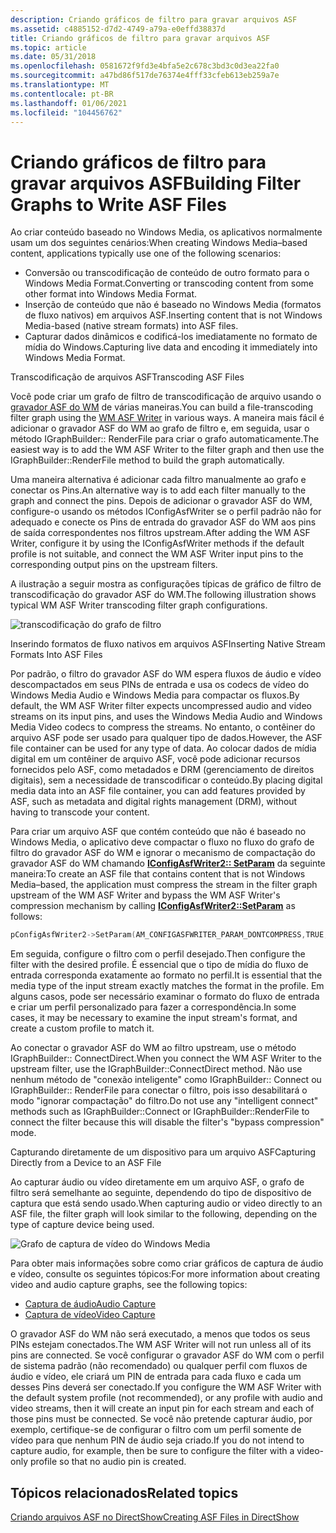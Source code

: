 ```yaml
---
description: Criando gráficos de filtro para gravar arquivos ASF
ms.assetid: c4885152-d7d2-4749-a79a-e0effd38837d
title: Criando gráficos de filtro para gravar arquivos ASF
ms.topic: article
ms.date: 05/31/2018
ms.openlocfilehash: 0581672f9fd3e4bfa5e2c678c3bd3c0d3ea22fa0
ms.sourcegitcommit: a47bd86f517de76374e4fff33cfeb613eb259a7e
ms.translationtype: MT
ms.contentlocale: pt-BR
ms.lasthandoff: 01/06/2021
ms.locfileid: "104456762"
---
```

# <a name="building-filter-graphs-to-write-asf-files"></a><span data-ttu-id="c4937-103">Criando gráficos de filtro para gravar arquivos ASF</span><span class="sxs-lookup"><span data-stu-id="c4937-103">Building Filter Graphs to Write ASF Files</span></span>

<span data-ttu-id="c4937-104">Ao criar conteúdo baseado no Windows Media, os aplicativos normalmente usam um dos seguintes cenários:</span><span class="sxs-lookup"><span data-stu-id="c4937-104">When creating Windows Media–based content, applications typically use one of the following scenarios:</span></span>

-   <span data-ttu-id="c4937-105">Conversão ou transcodificação de conteúdo de outro formato para o Windows Media Format.</span><span class="sxs-lookup"><span data-stu-id="c4937-105">Converting or transcoding content from some other format into Windows Media Format.</span></span>
-   <span data-ttu-id="c4937-106">Inserção de conteúdo que não é baseado no Windows Media (formatos de fluxo nativos) em arquivos ASF.</span><span class="sxs-lookup"><span data-stu-id="c4937-106">Inserting content that is not Windows Media-based (native stream formats) into ASF files.</span></span>
-   <span data-ttu-id="c4937-107">Capturar dados dinâmicos e codificá-los imediatamente no formato de mídia do Windows.</span><span class="sxs-lookup"><span data-stu-id="c4937-107">Capturing live data and encoding it immediately into Windows Media Format.</span></span>

<span data-ttu-id="c4937-108">Transcodificação de arquivos ASF</span><span class="sxs-lookup"><span data-stu-id="c4937-108">Transcoding ASF Files</span></span>

<span data-ttu-id="c4937-109">Você pode criar um grafo de filtro de transcodificação de arquivo usando o [gravador ASF do WM](wm-asf-writer-filter.md) de várias maneiras.</span><span class="sxs-lookup"><span data-stu-id="c4937-109">You can build a file-transcoding filter graph using the [WM ASF Writer](wm-asf-writer-filter.md) in various ways.</span></span> <span data-ttu-id="c4937-110">A maneira mais fácil é adicionar o gravador ASF do WM ao grafo de filtro e, em seguida, usar o método IGraphBuilder:: RenderFile para criar o grafo automaticamente.</span><span class="sxs-lookup"><span data-stu-id="c4937-110">The easiest way is to add the WM ASF Writer to the filter graph and then use the IGraphBuilder::RenderFile method to build the graph automatically.</span></span>

<span data-ttu-id="c4937-111">Uma maneira alternativa é adicionar cada filtro manualmente ao grafo e conectar os Pins.</span><span class="sxs-lookup"><span data-stu-id="c4937-111">An alternative way is to add each filter manually to the graph and connect the pins.</span></span> <span data-ttu-id="c4937-112">Depois de adicionar o gravador ASF do WM, configure-o usando os métodos IConfigAsfWriter se o perfil padrão não for adequado e conecte os Pins de entrada do gravador ASF do WM aos pins de saída correspondentes nos filtros upstream.</span><span class="sxs-lookup"><span data-stu-id="c4937-112">After adding the WM ASF Writer, configure it by using the IConfigAsfWriter methods if the default profile is not suitable, and connect the WM ASF Writer input pins to the corresponding output pins on the upstream filters.</span></span>

<span data-ttu-id="c4937-113">A ilustração a seguir mostra as configurações típicas de gráfico de filtro de transcodificação do gravador ASF do WM.</span><span class="sxs-lookup"><span data-stu-id="c4937-113">The following illustration shows typical WM ASF Writer transcoding filter graph configurations.</span></span>

![transcodificação do grafo de filtro](images/asf-transcode.png)

<span data-ttu-id="c4937-115">Inserindo formatos de fluxo nativos em arquivos ASF</span><span class="sxs-lookup"><span data-stu-id="c4937-115">Inserting Native Stream Formats Into ASF Files</span></span>

<span data-ttu-id="c4937-116">Por padrão, o filtro do gravador ASF do WM espera fluxos de áudio e vídeo descompactados em seus PINs de entrada e usa os codecs de vídeo do Windows Media Audio e Windows Media para compactar os fluxos.</span><span class="sxs-lookup"><span data-stu-id="c4937-116">By default, the WM ASF Writer filter expects uncompressed audio and video streams on its input pins, and uses the Windows Media Audio and Windows Media Video codecs to compress the streams.</span></span> <span data-ttu-id="c4937-117">No entanto, o contêiner do arquivo ASF pode ser usado para qualquer tipo de dados.</span><span class="sxs-lookup"><span data-stu-id="c4937-117">However, the ASF file container can be used for any type of data.</span></span> <span data-ttu-id="c4937-118">Ao colocar dados de mídia digital em um contêiner de arquivo ASF, você pode adicionar recursos fornecidos pelo ASF, como metadados e DRM (gerenciamento de direitos digitais), sem a necessidade de transcodificar o conteúdo.</span><span class="sxs-lookup"><span data-stu-id="c4937-118">By placing digital media data into an ASF file container, you can add features provided by ASF, such as metadata and digital rights management (DRM), without having to transcode your content.</span></span>

<span data-ttu-id="c4937-119">Para criar um arquivo ASF que contém conteúdo que não é baseado no Windows Media, o aplicativo deve compactar o fluxo no fluxo do grafo de filtro do gravador ASF do WM e ignorar o mecanismo de compactação do gravador ASF do WM chamando [**IConfigAsfWriter2:: SetParam**](/previous-versions/windows/desktop/api/Dshowasf/nf-dshowasf-iconfigasfwriter2-setparam) da seguinte maneira:</span><span class="sxs-lookup"><span data-stu-id="c4937-119">To create an ASF file that contains content that is not Windows Media–based, the application must compress the stream in the filter graph upstream of the WM ASF Writer and bypass the WM ASF Writer's compression mechanism by calling [**IConfigAsfWriter2::SetParam**](/previous-versions/windows/desktop/api/Dshowasf/nf-dshowasf-iconfigasfwriter2-setparam) as follows:</span></span>


```C++
pConfigAsfWriter2->SetParam(AM_CONFIGASFWRITER_PARAM_DONTCOMPRESS,TRUE,0)
```



<span data-ttu-id="c4937-120">Em seguida, configure o filtro com o perfil desejado.</span><span class="sxs-lookup"><span data-stu-id="c4937-120">Then configure the filter with the desired profile.</span></span> <span data-ttu-id="c4937-121">É essencial que o tipo de mídia do fluxo de entrada corresponda exatamente ao formato no perfil.</span><span class="sxs-lookup"><span data-stu-id="c4937-121">It is essential that the media type of the input stream exactly matches the format in the profile.</span></span> <span data-ttu-id="c4937-122">Em alguns casos, pode ser necessário examinar o formato do fluxo de entrada e criar um perfil personalizado para fazer a correspondência.</span><span class="sxs-lookup"><span data-stu-id="c4937-122">In some cases, it may be necessary to examine the input stream's format, and create a custom profile to match it.</span></span>

<span data-ttu-id="c4937-123">Ao conectar o gravador ASF do WM ao filtro upstream, use o método IGraphBuilder:: ConnectDirect.</span><span class="sxs-lookup"><span data-stu-id="c4937-123">When you connect the WM ASF Writer to the upstream filter, use the IGraphBuilder::ConnectDirect method.</span></span> <span data-ttu-id="c4937-124">Não use nenhum método de "conexão inteligente" como IGraphBuilder:: Connect ou IGraphBuilder:: RenderFile para conectar o filtro, pois isso desabilitará o modo "ignorar compactação" do filtro.</span><span class="sxs-lookup"><span data-stu-id="c4937-124">Do not use any "intelligent connect" methods such as IGraphBuilder::Connect or IGraphBuilder::RenderFile to connect the filter because this will disable the filter's "bypass compression" mode.</span></span>

<span data-ttu-id="c4937-125">Capturando diretamente de um dispositivo para um arquivo ASF</span><span class="sxs-lookup"><span data-stu-id="c4937-125">Capturing Directly from a Device to an ASF File</span></span>

<span data-ttu-id="c4937-126">Ao capturar áudio ou vídeo diretamente em um arquivo ASF, o grafo de filtro será semelhante ao seguinte, dependendo do tipo de dispositivo de captura que está sendo usado.</span><span class="sxs-lookup"><span data-stu-id="c4937-126">When capturing audio or video directly to an ASF file, the filter graph will look similar to the following, depending on the type of capture device being used.</span></span>

![Grafo de captura de vídeo do Windows Media](images/asf-webcam.png)

<span data-ttu-id="c4937-128">Para obter mais informações sobre como criar gráficos de captura de áudio e vídeo, consulte os seguintes tópicos:</span><span class="sxs-lookup"><span data-stu-id="c4937-128">For more information about creating video and audio capture graphs, see the following topics:</span></span>

-   [<span data-ttu-id="c4937-129">Captura de áudio</span><span class="sxs-lookup"><span data-stu-id="c4937-129">Audio Capture</span></span>](audio-capture.md)
-   [<span data-ttu-id="c4937-130">Captura de vídeo</span><span class="sxs-lookup"><span data-stu-id="c4937-130">Video Capture</span></span>](video-capture.md)

<span data-ttu-id="c4937-131">O gravador ASF do WM não será executado, a menos que todos os seus PINs estejam conectados.</span><span class="sxs-lookup"><span data-stu-id="c4937-131">The WM ASF Writer will not run unless all of its pins are connected.</span></span> <span data-ttu-id="c4937-132">Se você configurar o gravador ASF do WM com o perfil de sistema padrão (não recomendado) ou qualquer perfil com fluxos de áudio e vídeo, ele criará um PIN de entrada para cada fluxo e cada um desses Pins deverá ser conectado.</span><span class="sxs-lookup"><span data-stu-id="c4937-132">If you configure the WM ASF Writer with the default system profile (not recommended), or any profile with audio and video streams, then it will create an input pin for each stream and each of those pins must be connected.</span></span> <span data-ttu-id="c4937-133">Se você não pretende capturar áudio, por exemplo, certifique-se de configurar o filtro com um perfil somente de vídeo para que nenhum PIN de áudio seja criado.</span><span class="sxs-lookup"><span data-stu-id="c4937-133">If you do not intend to capture audio, for example, then be sure to configure the filter with a video-only profile so that no audio pin is created.</span></span>

## <a name="related-topics"></a><span data-ttu-id="c4937-134">Tópicos relacionados</span><span class="sxs-lookup"><span data-stu-id="c4937-134">Related topics</span></span>

<dl> <dt>

[<span data-ttu-id="c4937-135">Criando arquivos ASF no DirectShow</span><span class="sxs-lookup"><span data-stu-id="c4937-135">Creating ASF Files in DirectShow</span></span>](creating-asf-files-in-directshow.md)
</dt> </dl>

 

 



